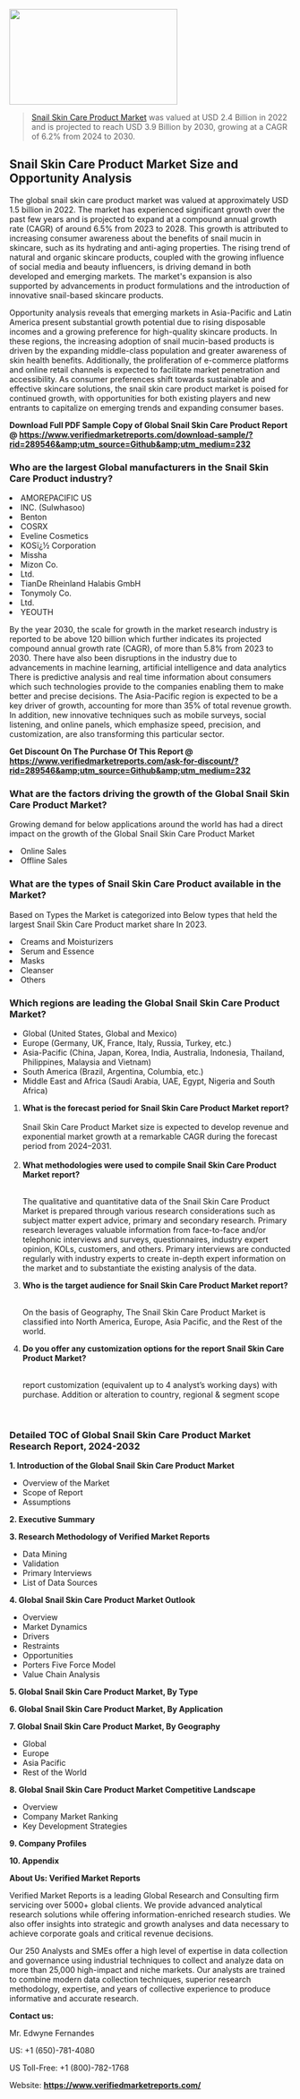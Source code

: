 <img src="https://ffe5etoiles.com/wp-content/uploads/2024/12/MST1-300x171.png" alt="" width="300" height="171" class="alignnone size-medium wp-image-20088" /><blockquote><p><p><a href="https://www.verifiedmarketreports.com/download-sample/?rid=289546&utm_source=Github&utm_medium=232" target="_blank">Snail Skin Care Product Market</a> was valued at USD 2.4 Billion in 2022 and is projected to reach USD 3.9 Billion by 2030, growing at a CAGR of 6.2% from 2024 to 2030.</p></blockquote><p><h2>Snail Skin Care Product Market Size and Opportunity Analysis</h2><p>The global snail skin care product market was valued at approximately USD 1.5 billion in 2022. The market has experienced significant growth over the past few years and is projected to expand at a compound annual growth rate (CAGR) of around 6.5% from 2023 to 2028. This growth is attributed to increasing consumer awareness about the benefits of snail mucin in skincare, such as its hydrating and anti-aging properties. The rising trend of natural and organic skincare products, coupled with the growing influence of social media and beauty influencers, is driving demand in both developed and emerging markets. The market's expansion is also supported by advancements in product formulations and the introduction of innovative snail-based skincare products.</p><p>Opportunity analysis reveals that emerging markets in Asia-Pacific and Latin America present substantial growth potential due to rising disposable incomes and a growing preference for high-quality skincare products. In these regions, the increasing adoption of snail mucin-based products is driven by the expanding middle-class population and greater awareness of skin health benefits. Additionally, the proliferation of e-commerce platforms and online retail channels is expected to facilitate market penetration and accessibility. As consumer preferences shift towards sustainable and effective skincare solutions, the snail skin care product market is poised for continued growth, with opportunities for both existing players and new entrants to capitalize on emerging trends and expanding consumer bases.</p></p><p class=""><strong>Download Full PDF Sample Copy of Global Snail Skin Care Product Report @ <a href="https://www.verifiedmarketreports.com/download-sample/?rid=289546&amp;utm_source=Github&amp;utm_medium=232" target="_blank">https://www.verifiedmarketreports.com/download-sample/?rid=289546&amp;utm_source=Github&amp;utm_medium=232</a></strong></p><h3 id="" class="">Who are the largest Global manufacturers in the Snail Skin Care Product industry?</h3><p><li>AMOREPACIFIC US</li><li> INC. (Sulwhasoo)</li><li> Benton</li><li> COSRX</li><li> Eveline Cosmetics</li><li> KOSï¿½ Corporation</li><li> Missha</li><li> Mizon Co.</li><li> Ltd.</li><li> TianDe Rheinland Halabis GmbH</li><li> Tonymoly Co.</li><li> Ltd.</li><li> YEOUTH</li></p><div class=""><div class="" dir="" data-message-author-role="" data-message-id="" data-message-model-slug=""><div class=""><div class=""><div class=""><div class="" dir="" data-message-author-role="" data-message-id="" data-message-model-slug=""><div class=""><div class=""><p>By the year 2030, the scale for growth in the market research industry is reported to be above 120 billion which further indicates its projected compound annual growth rate (CAGR), of more than 5.8% from 2023 to 2030. There have also been disruptions in the industry due to advancements in machine learning, artificial intelligence and data analytics There is predictive analysis and real time information about consumers which such technologies provide to the companies enabling them to make better and precise decisions. The Asia-Pacific region is expected to be a key driver of growth, accounting for more than 35% of total revenue growth. In addition, new innovative techniques such as mobile surveys, social listening, and online panels, which emphasize speed, precision, and customization, are also transforming this particular sector.</p><p><strong>Get Discount On The Purchase Of This Report @&nbsp; <a href="https://www.verifiedmarketreports.com/ask-for-discount/?rid=289546&amp;utm_source=Github&amp;utm_medium=232" target="_blank">https://www.verifiedmarketreports.com/ask-for-discount/?rid=289546&amp;utm_source=Github&amp;utm_medium=232</a></strong></p></div></div></div></div></div></div></div></div><h3 id="" class="">What are the factors driving the growth of the Global Snail Skin Care Product Market?</h3><p id="" class="">Growing demand for below applications around the world has had a direct impact on the growth of the Global Snail Skin Care Product Market</p><p id="" class=""><li>Online Sales</li><li> Offline Sales</li></p><h3 id="" class="">What are the types of Snail Skin Care Product available in the Market?</h3><p id="" class="">Based on Types the Market is categorized into Below types that held the largest Snail Skin Care Product market share In 2023.</p><p id="" class=""><li>Creams and Moisturizers</li><li> Serum and Essence</li><li> Masks</li><li> Cleanser</li><li> Others</li></p><h3 id="" class="">Which regions are leading the Global Snail Skin Care Product Market?</h3><ul><li>Global (United States, Global and Mexico)</li><li>Europe (Germany, UK, France, Italy, Russia, Turkey, etc.)</li><li>Asia-Pacific (China, Japan, Korea, India, Australia, Indonesia, Thailand, Philippines, Malaysia and Vietnam)</li><li>South America (Brazil, Argentina, Columbia, etc.)</li><li>Middle East and Africa (Saudi Arabia, UAE, Egypt, Nigeria and South Africa)</li></ul><p><ol><li><strong>What is the forecast period for Snail Skin Care Product Market report?<br /></strong><br /><span data-sheets-root="1" data-sheets-value="{&quot;1&quot;:2,&quot;2&quot;:&quot;XXXX size is expected to develop revenue and exponential market growth at a remarkable CAGR during the forecast period from 2024&ndash;2030.&quot;}" data-sheets-userformat="{&quot;2&quot;:12674,&quot;4&quot;:{&quot;1&quot;:2,&quot;2&quot;:16776960},&quot;10&quot;:2,&quot;11&quot;:0,&quot;15&quot;:&quot;Arial&quot;,&quot;16&quot;:12}">Snail Skin Care Product Market size is expected to develop revenue and exponential market growth at a remarkable CAGR during the forecast period from 2024&ndash;2031.</span><br /><br /></li><li><strong>What methodologies were used to compile Snail Skin Care Product Market report?<br /><br /></strong><p>The qualitative and quantitative data of the&nbsp;Snail Skin Care Product Market is prepared through various research considerations such as subject matter expert advice, primary and secondary research. Primary research leverages valuable information from face-to-face and/or telephonic interviews and surveys, questionnaires, industry expert opinion, KOLs, customers, and others. Primary interviews are conducted regularly with industry experts to create in-depth expert information on the market and to substantiate the existing analysis of the data.&nbsp;</p></li><li><strong>Who is the target audience for Snail Skin Care Product Market report?<br /><br /></strong><p>On the basis of Geography, The&nbsp;Snail Skin Care Product Market is classified into North America, Europe, Asia Pacific, and the Rest of the world.</p></li><li><strong>Do you offer any customization options for the report Snail Skin Care Product Market?<br /><br /></strong><p>report customization (equivalent up to 4 analyst&rsquo;s working days) with purchase. Addition or alteration to country, regional &amp; segment scope</p><p>&nbsp;</p></li></ol></p><h3 id="" class="">Detailed TOC of Global Snail Skin Care Product Market Research Report, 2024-2032</h3><p id="" class=""><strong>1. Introduction of the Global Snail Skin Care Product Market</strong></p><ul><li>Overview of the Market</li><li>Scope of Report</li><li>Assumptions</li></ul><p id="" class=""><strong>2. Executive Summary</strong></p><p id="" class=""><strong>3. Research Methodology of&nbsp;Verified Market Reports</strong></p><ul><li>Data Mining</li><li>Validation</li><li>Primary Interviews</li><li>List of Data Sources</li></ul><p id="" class=""><strong>4. Global Snail Skin Care Product Market Outlook</strong></p><ul><li>Overview</li><li>Market Dynamics</li><li>Drivers</li><li>Restraints</li><li>Opportunities</li><li>Porters Five Force Model</li><li>Value Chain Analysis</li></ul><p id="" class=""><strong>5. Global Snail Skin Care Product Market, By&nbsp;Type</strong></p><p id="" class=""><strong>6. Global Snail Skin Care Product Market, By Application</strong></p><p id="" class=""><strong>7. Global Snail Skin Care Product Market, By Geography</strong></p><ul><li>Global</li><li>Europe</li><li>Asia Pacific</li><li>Rest of the World</li></ul><p id="" class=""><strong>8. Global Snail Skin Care Product Market Competitive Landscape</strong></p><ul><li>Overview</li><li>Company Market Ranking</li><li>Key Development Strategies</li></ul><p id="" class=""><strong>9. Company Profiles</strong></p><p id="" class=""><strong>10. Appendix</strong></p><p id="" class=""><strong>About Us: Verified Market Reports</strong></p><p id="" class="">Verified Market Reports is a leading Global Research and Consulting firm servicing over 5000+ global clients. We provide advanced analytical research solutions while offering information-enriched research studies. We also offer insights into strategic and growth analyses and data necessary to achieve corporate goals and critical revenue decisions.</p><p id="" class="">Our 250 Analysts and SMEs offer a high level of expertise in data collection and governance using industrial techniques to collect and analyze data on more than 25,000 high-impact and niche markets. Our analysts are trained to combine modern data collection techniques, superior research methodology, expertise, and years of collective experience to produce informative and accurate research.</p><p id="" class=""><strong>Contact us:</strong></p><p id="" class="">Mr. Edwyne Fernandes</p><p id="" class="">US: +1 (650)-781-4080</p><p id="" class="">US Toll-Free: +1 (800)-782-1768</p><p id="" class="">Website: <a target="" data-test-app-aware-link=""><strong>https://www.verifiedmarketreports.com/</strong></a></p>
